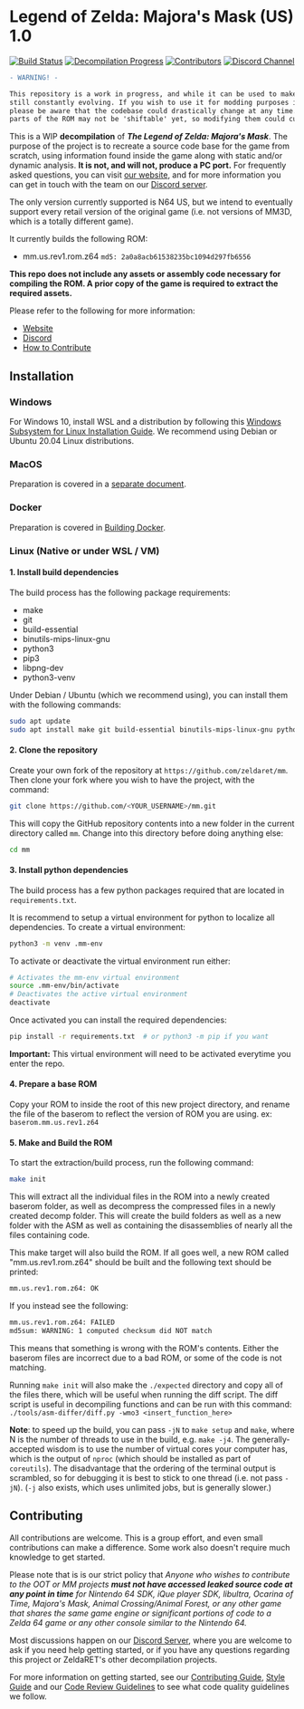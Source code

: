 # Legend of Zelda: Majora's Mask (US) 1.0

[![Build Status][jenkins-badge]][jenkins] [![Decompilation Progress][progress-badge]][progress] [![Contributors][contributors-badge]][contributors] [![Discord Channel][discord-badge]][discord]

[jenkins]: https://jenkins.deco.mp/job/MM/job/master
[jenkins-badge]: https://img.shields.io/jenkins/build?jobUrl=https%3A%2F%2Fjenkins.deco.mp%2Fjob%2FMM%2Fjob%2Fmaster

[progress]: https://zelda64.dev/games/mm
[progress-badge]: https://img.shields.io/endpoint?url=https://zelda64.dev/assets/csv/progress-mm-shield.json

[contributors]: https://github.com/zeldaret/mm/graphs/contributors
[contributors-badge]: https://img.shields.io/github/contributors/zeldaret/mm

[discord]: https://discord.zelda64.dev
[discord-badge]: https://img.shields.io/discord/688807550715560050?color=%237289DA&logo=discord&logoColor=%23FFFFFF

```diff
- WARNING! -

This repository is a work in progress, and while it can be used to make certain changes, it's 
still constantly evolving. If you wish to use it for modding purposes in its current state,
please be aware that the codebase could drastically change at any time. Also note that some
parts of the ROM may not be 'shiftable' yet, so modifying them could currently be difficult.
```

This is a WIP **decompilation** of ***The Legend of Zelda: Majora's Mask***. The purpose of the project is to recreate a source code base for the game from scratch, using information found inside the game along with static and/or dynamic analysis. **It is not, and will not, produce a PC port.** For frequently asked questions, you can visit [our website](https://zelda64.dev/games/mm), and for more information you can get in touch with the team on our [Discord server](https://discord.zelda64.dev).

The only version currently supported is N64 US, but we intend to eventually support every retail version of the original game (i.e. not versions of MM3D, which is a totally different game).

It currently builds the following ROM:

* mm.us.rev1.rom.z64 `md5: 2a0a8acb61538235bc1094d297fb6556`

**This repo does not include any assets or assembly code necessary for compiling the ROM. A prior copy of the game is required to extract the required assets.**

Please refer to the following for more information:

- [Website](https://zelda64.dev/)
- [Discord](https://discord.zelda64.dev/)
- [How to Contribute](docs/CONTRIBUTING.md)

## Installation

### Windows

For Windows 10, install WSL and a distribution by following this
[Windows Subsystem for Linux Installation Guide](https://docs.microsoft.com/en-us/windows/wsl/install-win10).
We recommend using Debian or Ubuntu 20.04 Linux distributions.

### MacOS

Preparation is covered in a [separate document](docs/BUILDING_MACOS.md).

### Docker

Preparation is covered in [Building Docker](docs/BUILDING_DOCKER.md).

### Linux (Native or under WSL / VM)

#### 1. Install build dependencies

The build process has the following package requirements:

* make
* git
* build-essential
* binutils-mips-linux-gnu
* python3
* pip3
* libpng-dev
* python3-venv

Under Debian / Ubuntu (which we recommend using), you can install them with the following commands:

```bash
sudo apt update
sudo apt install make git build-essential binutils-mips-linux-gnu python3 python3-pip libpng-dev python3-venv
```

#### 2. Clone the repository

Create your own fork of the repository at `https://github.com/zeldaret/mm`. Then clone your fork where you wish to have the project, with the command:

```bash
git clone https://github.com/<YOUR_USERNAME>/mm.git
```

This will copy the GitHub repository contents into a new folder in the current directory called `mm`. Change into this directory before doing anything else:

```bash
cd mm
```

#### 3. Install python dependencies

The build process has a few python packages required that are located in `requirements.txt`.

It is recommend to setup a virtual environment for python to localize all dependencies. To create a virtual environment:

```bash
python3 -m venv .mm-env
```

To activate or deactivate the virtual environment run either:
```bash
# Activates the mm-env virtual environment
source .mm-env/bin/activate 
# Deactivates the active virtual environment
deactivate
```

Once activated you can install the required dependencies:
```bash
pip install -r requirements.txt  # or python3 -m pip if you want
```

**Important:** This virtual environment will need to be activated everytime you enter the repo.

#### 4. Prepare a base ROM

Copy your ROM to inside the root of this new project directory, and rename the file of the baserom to reflect the version of ROM you are using. ex: `baserom.mm.us.rev1.z64`

#### 5. Make and Build the ROM

To start the extraction/build process, run the following command:

```bash
make init
```

This will extract all the individual files in the ROM into a newly created baserom folder, as well as decompress the compressed files in a newly created decomp folder. This will create the build folders as well as a new folder with the ASM as well as containing the disassemblies of nearly all the files containing code.

This make target will also build the ROM. If all goes well, a new ROM called "mm.us.rev1.rom.z64" should be built and the following text should be printed:

```bash
mm.us.rev1.rom.z64: OK
```

If you instead see the following:

```bash
mm.us.rev1.rom.z64: FAILED
md5sum: WARNING: 1 computed checksum did NOT match
```

This means that something is wrong with the ROM's contents. Either the baserom files are incorrect due to a bad ROM, or some of the code is not matching.

Running `make init` will also make the `./expected` directory and copy all of the files there, which will be useful when running the diff script. The diff script is useful in decompiling functions and can be run with this command: `./tools/asm-differ/diff.py -wmo3 <insert_function_here>`

**Note**: to speed up the build, you can pass `-jN` to `make setup` and `make`, where N is the number of threads to use in the build, e.g. `make -j4`. The generally-accepted wisdom is to use the number of virtual cores your computer has, which is the output of `nproc` (which should be installed as part of `coreutils`).
The disadvantage that the ordering of the terminal output is scrambled, so for debugging it is best to stick to one thread (i.e. not pass `-jN`).
(`-j` also exists, which uses unlimited jobs, but is generally slower.)

## Contributing

All contributions are welcome. This is a group effort, and even small contributions can make a difference.
Some work also doesn't require much knowledge to get started.

Please note that is is our strict policy that *Anyone who wishes to contribute to the OOT or MM projects **must not have accessed leaked source code at any point in time** for Nintendo 64 SDK, iQue player SDK, libultra, Ocarina of Time, Majora's Mask, Animal Crossing/Animal Forest, or any other game that shares the same game engine or significant portions of code to a Zelda 64 game or any other console similar to the Nintendo 64.*

Most discussions happen on our [Discord Server](https://discord.zelda64.dev), where you are welcome to ask if you need help getting started, or if you have any questions regarding this project or ZeldaRET's other decompilation projects.

For more information on getting started, see our [Contributing Guide](docs/CONTRIBUTING.md), [Style Guide](docs/STYLE.md) and our [Code Review Guidelines](docs/REVIEWING.md) to see what code quality guidelines we follow.
